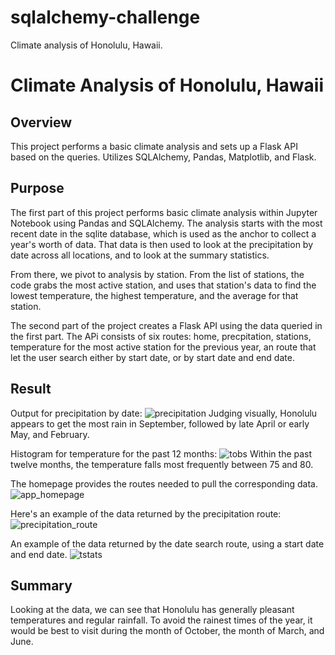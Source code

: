 # sqlalchemy-challenge
Climate analysis of Honolulu, Hawaii.

# Climate Analysis of Honolulu, Hawaii

## Overview

This project performs a basic climate analysis and sets up a Flask API based on the queries. Utilizes SQLAlchemy, Pandas, Matplotlib, and Flask.

## Purpose

The first part of this project performs basic climate analysis within Jupyter Notebook using Pandas and SQLAlchemy. The analysis starts with the most recent date in the sqlite database, which is used as the anchor to collect a year's worth of data. That data is then used to look at the precipitation by date across all locations, and to look at the summary statistics. 

From there, we pivot to analysis by station. From the list of stations, the code grabs the most active station, and uses that station's data to find the lowest temperature, the highest temperature, and the average for that station. 

The second part of the project creates a Flask API using the data queried in the first part. The APi consists of six routes: home, precpitation, stations, temperature for the most active station for the previous year, an route that let the user search either by start date, or by start date and end date. 

## Result

Output for precipitation by date:
![precipitation](https://github.com/m-coldewe/sqlalchemy-challenge/assets/152045367/ca03009b-a7e7-4cfc-a7fd-ea8ae82bb3be)
Judging visually, Honolulu appears to get the most rain in September, followed by late April or early May, and February. 

Histogram  for temperature for the past 12 months:
![tobs](https://github.com/m-coldewe/sqlalchemy-challenge/assets/152045367/2207656e-6a0f-43c1-bb66-ae46ba5b7d20)
Within the past twelve months, the temperature falls most frequently between 75 and 80.

The homepage provides the routes needed to pull the corresponding data.
![app_homepage](https://github.com/m-coldewe/sqlalchemy-challenge/assets/152045367/db3f0ccc-afe5-4d24-af41-88817ab02bf0)

Here's an example of the data returned by the precipitation route:
![precipitation_route](https://github.com/m-coldewe/sqlalchemy-challenge/assets/152045367/7568bab0-41ce-4cf0-aaf8-c07431e9bc2a)

An example of the data returned by the date search route, using a start date and end date.
![tstats](https://github.com/m-coldewe/sqlalchemy-challenge/assets/152045367/21d37c56-b40e-4075-943e-fa8037d53a78)


## Summary

Looking at the data, we can see that Honolulu has generally pleasant temperatures and regular rainfall. To avoid the rainest times of the year, it would be best to visit during the month of October, the month of March, and June. 
